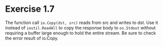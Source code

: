 # Exercise 1.7

The function call `io.Copy(dst, src)` reads from src and writes to dst. Use it instead of `ioutil.ReadAll` to copy the response body to `os.Stdout` without requiring a buffer large enough to hold the entire stream. Be sure to check the error result of io.Copy.